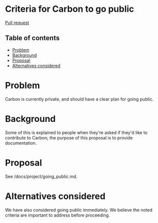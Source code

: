 # Criteria for Carbon to go public

<!--
Part of the Carbon Language project, under the Apache License v2.0 with LLVM
Exceptions. See /LICENSE for license information.
SPDX-License-Identifier: Apache-2.0 WITH LLVM-exception
-->

[Pull request](https://github.com/carbon-language/carbon-lang/pull/63)

## Table of contents

<!-- toc -->

-   [Problem](#problem)
-   [Background](#background)
-   [Proposal](#proposal)
-   [Alternatives considered](#alternatives-considered)

<!-- tocstop -->

# Problem

Carbon is currently private, and should have a clear plan for going public.

# Background

Some of this is explained to people when they're asked if they'd like to
contribute to Carbon; the purpose of this proposal is to provide documentation.

# Proposal

See /docs/project/going_public.md.

# Alternatives considered

We have also considered going public immediately. We believe the noted criteria
are important to address before proceeding.
